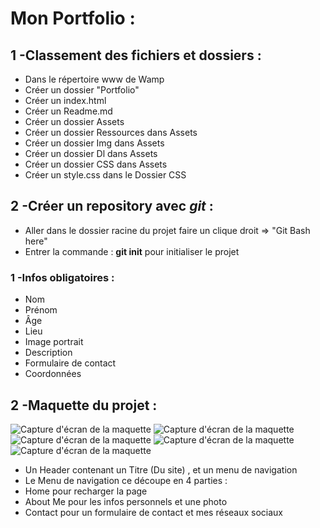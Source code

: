# **Mon Portfolio** :

## 1 -Classement des fichiers et dossiers :
- Dans le répertoire www de Wamp
- Créer un dossier "Portfolio"
- Créer un index.html
- Créer un Readme.md
- Créer un dossier Assets
- Créer un dossier Ressources dans Assets
- Créer un dossier Img dans Assets
- Créer un dossier Dl dans Assets
- Créer un dossier CSS dans Assets
- Créer un style.css dans le Dossier CSS

## 2 -Créer un repository avec *git* :
- Aller dans le dossier racine du projet faire un clique droit => "Git Bash here"
- Entrer la commande : **git init** pour initialiser le projet 

### 1 -Infos obligatoires :
- Nom
- Prénom
- Âge
- Lieu
- Image portrait 
- Description
- Formulaire de contact
- Coordonnées 

## 2 -Maquette du projet :

![Capture d'écran de la maquette](/assets/img/Maquette1.jpg)
![Capture d'écran de la maquette](/assets/img/Maquette2.jpg)
![Capture d'écran de la maquette](/assets/img/Maquette3.jpg)
![Capture d'écran de la maquette](/assets/img/Maquette4.jpg)
![Capture d'écran de la maquette](/assets/img/Maquette5.jpg)

- Un Header contenant un Titre (Du site) , et un menu de navigation
- Le Menu de navigation ce découpe en 4 parties :
- Home pour recharger la page 
- About Me pour les infos personnels et une photo
- Contact pour un formulaire de contact et mes réseaux sociaux

